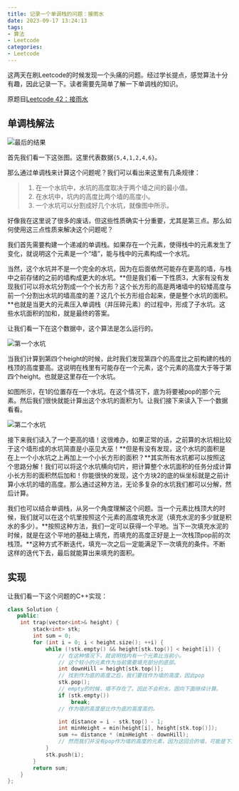 ```yaml
---
title: 记录一个单调栈的问题：接雨水
date: 2023-09-17 13:24:13
tags:
- 算法
- Leetcode
categories:
- Leetcode
---
```


这两天在刷Leetcode的时候发现一个头痛的问题。经过学长提点，感觉算法十分有趣，因此记录一下。读者需要先简单了解一下单调栈的知识。

原题目[Leetcode 42：接雨水](https://leetcode.cn/problems/trapping-rain-water/description/)

## 单调栈解法

![最后的结果](adf.svg)

首先我们看一下这张图。这里代表数据`{5,4,1,2,4,6}`。

那么通过单调栈来计算这个问题呢？我们可以看出来这里有几条规律：

>1. 在一个水坑中，水坑的高度取决于两个墙之间的最小值。
>2. 在水坑中，坑内的高度比两个墙的高度小。
>3. 一个水坑可以分割成好几个水坑，就像图中所示。

好像我在这里说了很多的废话，但这些性质确实十分重要，尤其是第三点。那么如何使用这三点性质来解决这个问题呢？

我们首先需要构建一个递减的单调栈。如果存在一个元素，使得栈中的元素发生了变化，就说明这个元素是一个“墙”，能与栈中的元素构成一个水坑。

当然，这个水坑并不是一个完全的水坑，因为在后面依然可能存在更高的墙，与栈中之前存储的之前的墙构成更大的水坑。**但是我们看一下性质3，大家有没有发现我们可以将水坑分割成一个个长方形？这个长方形的高是两堵墙中的较矮高度与前一个分割出水坑的墙高度的差？这几个长方形组合起来，便是整个水坑的面积。**也就是当更大的元素压入单调栈（并压碎元素）的过程中，形成了子水坑。这些水坑面积的加和，就是最终的答案。

让我们看一下在这个数据中，这个算法是怎么运行的。

![第一个水坑](func1.svg)

当我们计算到第四个height的时候，此时我们发现第四个的高度比之前构建的栈的栈顶的高度要高。这说明在栈里有可能存在一个元素，这个元素的高度大于等于第四个height。也就是这里存在一个水坑。

如图所示，在1的位置存在一个水坑。在这个情况下，底为将要被pop的那个元素。然后我们很快就能计算出这个水坑的面积为1。让我们接下来读入下一个数据看看。

![第二个水坑](func2.svg)

接下来我们读入了一个更高的墙！这很难办，如果正常的话，之前算的水坑相比较于这个墙形成的水坑简直是小巫见大巫！**但是有没有发现，这个水坑的面积是在上一个小水坑之上再加上一个小长方形的面积？**其实所有水坑都可以按照这个思路分解！我们可以将这个水坑横向切片，把计算整个水坑面积的任务分成计算小长方形的面积然后加和！你能很快的发现，这个方块2的底的纵坐标就是之前计算小水坑的墙的高度。那么通过这种方法，无论多复杂的水坑我们都可以分解，然后计算。

我们也可以结合单调栈，从另一个角度理解这个问题。当一个元素比栈顶大的时候，我们就可以在这个坑里按照这个元素的高度填充水泥（填充水泥的多少就是积水的多少）。**按照这种方法，我们一定可以获得一个平地。当下一次填充水泥的时候，就是在这个平地的基础上填充，而填充的高度正好是上一次栈顶pop前的次栈顶。**这种方式不断迭代，填充一次之后一定能满足下一次填充的条件。不断这样的迭代下去，最后就能算出来填充的面积。

## 实现

让我们看一下这个问题的C++实现：

```c++
class Solution {
   public:
    int trap(vector<int>& height) {
        stack<int> stk;
        int sum = 0;
        for (int i = 0; i < height.size(); ++i) {
            while (!stk.empty() && height[stk.top()] < height[i]) {
                // 在这种情况下，就说明栈内有一个元素比当前小。
                // 这个较小的元素作为当前需要填充部分的底部。
                int downHill = height[stk.top()];
                // 找到作为底的高度之后，我们要找作为墙的高度，因此pop
                stk.pop();
                // empty的时候，墙不存在了。因此不会积水，固向下面继续计算。
                if (stk.empty())
                    break;
                // 作为墙的高度是比作为底的高度高的。

                int distance = i - stk.top() - 1;
                int minHeight = min(height[i], height[stk.top()]);
                sum += distance * (minHeight - downHill);
                // 然而我们并没有pop作为墙的高度的元素，因为这回合的墙，可能是下回合的底
            }
            stk.push(i);
        }
        return sum;
    }
};
```
